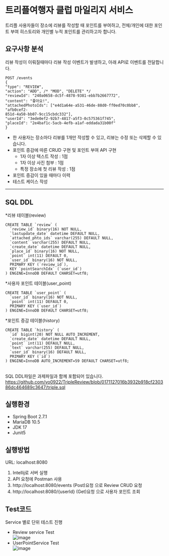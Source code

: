# 트리플여행자 클럽 마일리지 서비스
트리플 사용자들이 장소에 리뷰를 작성할 때 포인트를 부여하고, 전체/개인에 대한 포인트 부여 히스토리와 개인별
누적 포인트를 관리하고자 합니다.
## 요구사항 분석
리뷰 작성이 이뤄질때마다 리뷰 작성 이벤트가 발생하고, 아래 API로 이벤트를 전달합니다.
```
POST /events
{
"type": "REVIEW",
"action": "ADD", /* "MOD", "DELETE" */
"reviewId": "240a0658-dc5f-4878-9381-ebb7b2667772",
"content": "좋아요!",
"attachedPhotoIds": ["e4d1a64e-a531-46de-88d0-ff0ed70c0bb8", "afb0cef2-
851d-4a50-bb07-9cc15cbdc332"],
"userId": "3ede0ef2-92b7-4817-a5f3-0c575361f745",
"placeId": "2e4baf1c-5acb-4efb-a1af-eddada31b00f"
}

```
+ 한 사용자는 장소마다 리뷰를 1개만 작성할 수 있고, 리뷰는 수정 또는 삭제할 수 있습니다.
+ 포인트 증감에 따른 CRUD 구현 및 포인트 부여 API 구현
  + 1자 이상 텍스트 작성 : 1점
  + 1자 이상 사진 첨부 : 1점
  + 특정 장소에 첫 리뷰 작성 : 1점
+ 포인트 증감이 있을 때마다 이력
+ 테스트 케이스 작성
--------------------------------------------------------------------------------------
## SQL DDL
*리뷰 테이블(review)
```
CREATE TABLE `review` (
  `review_id` binary(16) NOT NULL,
  `lastupdate_date` datetime DEFAULT NULL,
  `attached_phto_ids` varchar(255) DEFAULT NULL,
  `content` varchar(255) DEFAULT NULL,
  `create_date` datetime DEFAULT NULL,
  `place_id` binary(16) NOT NULL,
  `point` int(11) DEFAULT 0,
  `user_id` binary(16) NOT NULL,
  PRIMARY KEY (`review_id`),
  KEY `pointSearchIdx` (`user_id`)
) ENGINE=InnoDB DEFAULT CHARSET=utf8;
```
*사용자 포인트 테이블(user_point)
```
CREATE TABLE `user_point` (
  `user_id` binary(16) NOT NULL,
  `point` int(11) DEFAULT 0,
  PRIMARY KEY (`user_id`)
) ENGINE=InnoDB DEFAULT CHARSET=utf8;
```
*포인트 증감 테이블(history)
```
CREATE TABLE `history` (
  `id` bigint(20) NOT NULL AUTO_INCREMENT,
  `create_date` datetime DEFAULT NULL,
  `point` int(11) DEFAULT NULL,
  `text` varchar(255) DEFAULT NULL,
  `user_id` binary(16) DEFAULT NULL,
  PRIMARY KEY (`id`)
) ENGINE=InnoDB AUTO_INCREMENT=59 DEFAULT CHARSET=utf8;
```
<br/>SQL DDL파일은 과제파일과 함께 포함되어 있습니다. https://github.com/vo0922/TripleReview/blob/0171127016b3932b918cf230386dc464689c3647/triple.sql
## 실행환경
+ Spring Boot 2.7.1
+ MariaDB 10.5
+ JDK 17
+ Junit5
## 실행방법
URL: localhost:8080
1. Intellij로 서버 실행
2. API 요청에 Postman 사용
3. http://localhost:8080/events (Post)요청 으로 Review CRUD 요청
4. http://localhost:8080/{userId} (Get)요청 으로 사용자 포인트 조회
## Test코드
Service 별로 단위 테스트 진행
* Review service Test<br/>
![image](https://user-images.githubusercontent.com/71069665/178142085-668d710e-73fc-4637-9897-f6ccfa916761.png)
* UserPointService Test<br/>
![image](https://user-images.githubusercontent.com/71069665/178142112-827c514b-0e03-4266-98a8-be36b26b3e6e.png)


